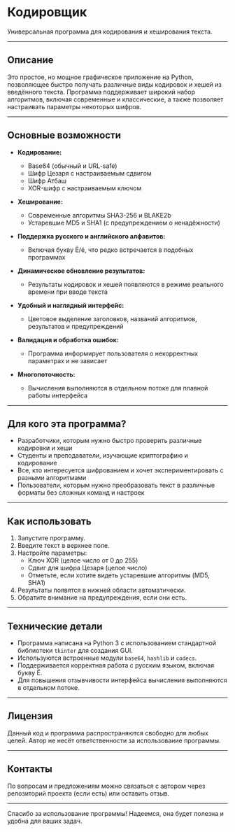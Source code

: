 # Кодировщик

Универсальная программа для кодирования и хеширования текста.

---

## Описание

Это простое, но мощное графическое приложение на Python, позволяющее быстро получать различные виды кодировок и хешей из введённого текста. Программа поддерживает широкий набор алгоритмов, включая современные и классические, а также позволяет настраивать параметры некоторых шифров.

---

## Основные возможности

- **Кодирование:**
    - Base64 (обычный и URL-safe)
    - Шифр Цезаря с настраиваемым сдвигом
    - Шифр Атбаш
    - XOR-шифр с настраиваемым ключом

- **Хеширование:**
    - Современные алгоритмы SHA3-256 и BLAKE2b
    - Устаревшие MD5 и SHA1 (с предупреждением о ненадёжности)

- **Поддержка русского и английского алфавитов:**
    - Включая букву Ё/ё, что редко встречается в подобных программах

- **Динамическое обновление результатов:**
    - Результаты кодировок и хешей появляются в режиме реального времени при вводе текста

- **Удобный и наглядный интерфейс:**
    - Цветовое выделение заголовков, названий алгоритмов, результатов и предупреждений

- **Валидация и обработка ошибок:**
    - Программа информирует пользователя о некорректных параметрах и не зависает

- **Многопоточность:**
    - Вычисления выполняются в отдельном потоке для плавной работы интерфейса

---

## Для кого эта программа?

- Разработчики, которым нужно быстро проверить различные кодировки и хеши
- Студенты и преподаватели, изучающие криптографию и кодирование
- Все, кто интересуется шифрованием и хочет экспериментировать с разными алгоритмами
- Пользователи, которым нужно преобразовать текст в различные форматы без сложных команд и настроек

---

## Как использовать

1. Запустите программу.
2. Введите текст в верхнее поле.
3. Настройте параметры:
    - Ключ XOR (целое число от 0 до 255)
    - Сдвиг для шифра Цезаря (целое число)
    - Отметьте, если хотите видеть устаревшие алгоритмы (MD5, SHA1)
4. Результаты появятся в нижней области автоматически.
5. Обратите внимание на предупреждения, если они есть.

---

## Технические детали

- Программа написана на Python 3 с использованием стандартной библиотеки `tkinter` для создания GUI.
- Используются встроенные модули `base64`, `hashlib` и `codecs`.
- Поддерживается корректная работа с русским языком, включая букву Ё.
- Для повышения отзывчивости интерфейса вычисления выполняются в отдельном потоке.

---

## Лицензия

Данный код и программа распространяются свободно для любых целей. Автор не несёт ответственности за использование программы.

---

## Контакты

По вопросам и предложениям можно связаться с автором через репозиторий проекта (если есть) или оставить отзыв.

---

Спасибо за использование программы! Надеемся, она будет полезна и удобна для ваших задач.
